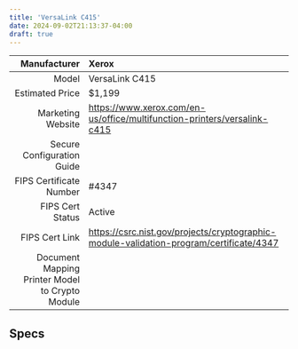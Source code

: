 ```yaml
---
title: 'VersaLink C415'
date: 2024-09-02T21:13:37-04:00
draft: true
---
```

| Manufacturer                  | Xerox |
| ----------------------------: | :---- |
| Model                         | VersaLink C415 |
| Estimated Price               | $1,199 |
| Marketing Website             | https://www.xerox.com/en-us/office/multifunction-printers/versalink-c415 |
| Secure Configuration Guide    | |
| FIPS Certificate Number       | #4347 |
| FIPS Cert Status              | Active |
| FIPS Cert Link                | https://csrc.nist.gov/projects/cryptographic-module-validation-program/certificate/4347 |
| Document Mapping Printer Model to Crypto Module |  |

## Specs
